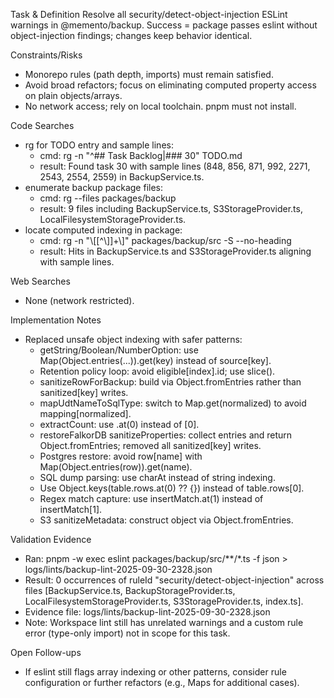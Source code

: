 Task & Definition
Resolve all security/detect-object-injection ESLint warnings in @memento/backup. Success = package passes eslint without object-injection findings; changes keep behavior identical.

Constraints/Risks
- Monorepo rules (path depth, imports) must remain satisfied.
- Avoid broad refactors; focus on eliminating computed property access on plain objects/arrays.
- No network access; rely on local toolchain. pnpm must not install.

Code Searches
- rg for TODO entry and sample lines:
  - cmd: rg -n "^## Task Backlog|### 30" TODO.md
  - result: Found task 30 with sample lines (848, 856, 871, 992, 2271, 2543, 2554, 2559) in BackupService.ts.
- enumerate backup package files:
  - cmd: rg --files packages/backup
  - result: 9 files including BackupService.ts, S3StorageProvider.ts, LocalFilesystemStorageProvider.ts.
- locate computed indexing in package:
  - cmd: rg -n "\\[[^\\]]+\\]" packages/backup/src -S --no-heading
  - result: Hits in BackupService.ts and S3StorageProvider.ts aligning with sample lines.

Web Searches
- None (network restricted).

Implementation Notes
- Replaced unsafe object indexing with safer patterns:
  - getString/Boolean/NumberOption: use Map(Object.entries(...)).get(key) instead of source[key].
  - Retention policy loop: avoid eligible[index].id; use slice().
  - sanitizeRowForBackup: build via Object.fromEntries rather than sanitized[key] writes.
  - mapUdtNameToSqlType: switch to Map.get(normalized) to avoid mapping[normalized].
  - extractCount: use .at(0) instead of [0].
  - restoreFalkorDB sanitizeProperties: collect entries and return Object.fromEntries; removed all sanitized[key] writes.
  - Postgres restore: avoid row[name] with Map(Object.entries(row)).get(name).
  - SQL dump parsing: use charAt instead of string indexing.
  - Use Object.keys(table.rows.at(0) ?? {}) instead of table.rows[0].
  - Regex match capture: use insertMatch.at(1) instead of insertMatch[1].
  - S3 sanitizeMetadata: construct object via Object.fromEntries.

Validation Evidence
- Ran: pnpm -w exec eslint packages/backup/src/**/*.ts -f json > logs/lints/backup-lint-2025-09-30-2328.json
- Result: 0 occurrences of ruleId "security/detect-object-injection" across files [BackupService.ts, BackupStorageProvider.ts, LocalFilesystemStorageProvider.ts, S3StorageProvider.ts, index.ts].
- Evidence file: logs/lints/backup-lint-2025-09-30-2328.json
- Note: Workspace lint still has unrelated warnings and a custom rule error (type-only import) not in scope for this task.

Open Follow-ups
- If eslint still flags array indexing or other patterns, consider rule configuration or further refactors (e.g., Maps for additional cases).
